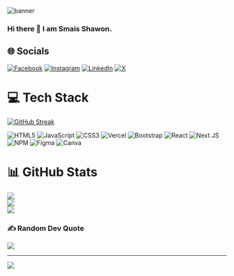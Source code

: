 

![banner](https://github.com/smais007/smais007/assets/59029490/f3e1882e-56e6-4d6e-935e-26350aeecf99)

### Hi there 👋 I am Smais Shawon. 


## 🌐 Socials
[![Facebook](https://img.shields.io/badge/Facebook-%231877F2.svg?logo=Facebook&logoColor=white)](https://facebook.com/smais07) [![Instagram](https://img.shields.io/badge/Instagram-%23E4405F.svg?logo=Instagram&logoColor=white)](https://instagram.com/smais007) [![LinkedIn](https://img.shields.io/badge/LinkedIn-%230077B5.svg?logo=linkedin&logoColor=white)](https://linkedin.com/in/smais007) [![X](https://img.shields.io/badge/X-black.svg?logo=X&logoColor=white)](https://x.com/smais_shawon) 

# 💻 Tech Stack

<a href="https://git.io/streak-stats"><img src="https://github-readme-streak-stats.herokuapp.com?user=smais007" alt="GitHub Streak" /></a>


![HTML5](https://img.shields.io/badge/html5-%23E34F26.svg?style=for-the-badge&logo=html5&logoColor=white) ![JavaScript](https://img.shields.io/badge/javascript-%23323330.svg?style=for-the-badge&logo=javascript&logoColor=%23F7DF1E) ![CSS3](https://img.shields.io/badge/css3-%231572B6.svg?style=for-the-badge&logo=css3&logoColor=white) ![Vercel](https://img.shields.io/badge/vercel-%23000000.svg?style=for-the-badge&logo=vercel&logoColor=white) ![Bootstrap](https://img.shields.io/badge/bootstrap-%238511FA.svg?style=for-the-badge&logo=bootstrap&logoColor=white) ![React](https://img.shields.io/badge/react-%2320232a.svg?style=for-the-badge&logo=react&logoColor=%2361DAFB) ![Next JS](https://img.shields.io/badge/Next-black?style=for-the-badge&logo=next.js&logoColor=white) ![NPM](https://img.shields.io/badge/NPM-%23CB3837.svg?style=for-the-badge&logo=npm&logoColor=white) ![Figma](https://img.shields.io/badge/figma-%23F24E1E.svg?style=for-the-badge&logo=figma&logoColor=white) ![Canva](https://img.shields.io/badge/Canva-%2300C4CC.svg?style=for-the-badge&logo=Canva&logoColor=white)
# 📊 GitHub Stats
![](https://github-readme-stats.vercel.app/api?username=smais007&theme=radical&hide_border=false&include_all_commits=true&count_private=true)<br/>
![](https://github-readme-streak-stats.herokuapp.com/?user=smais007&theme=radical&hide_border=false)<br/>
![](https://github-readme-stats.vercel.app/api/top-langs/?username=smais007&theme=radical&hide_border=false&include_all_commits=true&count_private=true&layout=compact)

### ✍️ Random Dev Quote
![](https://quotes-github-readme.vercel.app/api?type=horizontal&theme=dark)

---
[![](https://visitcount.itsvg.in/api?id=smais007&icon=0&color=0)](https://visitcount.itsvg.in)

<!-- Proudly created with GPRM ( https://gprm.itsvg.in ) -->
